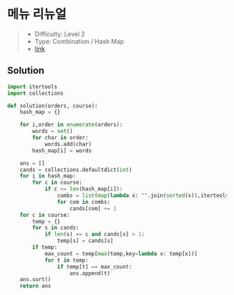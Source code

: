 # 메뉴 리뉴얼

> - Difficulty: Level 2
> - Type: Combination / Hash Map
> - [link](https://programmers.co.kr/learn/courses/30/lessons/72411)

## Solution

```python
import itertools
import collections

def solution(orders, course):
    hash_map = {}

    for i,order in enumerate(orders):
        words = set()
        for char in order:
            words.add(char)
        hash_map[i] = words

    ans = []
    cands = collections.defaultdict(int)
    for i in hash_map:
        for c in course:
            if c <= len(hash_map[i]):
                combs = list(map(lambda x: "".join(sorted(x)),itertools.combinations(hash_map[i],c)))
                for com in combs:
                    cands[com] += 1
    for c in course:
        temp = {}
        for s in cands:
            if len(s) == c and cands[s] > 1:
                temp[s] = cands[s]
        if temp:
            max_count = temp[max(temp,key=lambda x: temp[x])]
            for t in temp:
                if temp[t] == max_count:
                    ans.append(t)
    ans.sort()
    return ans
```
